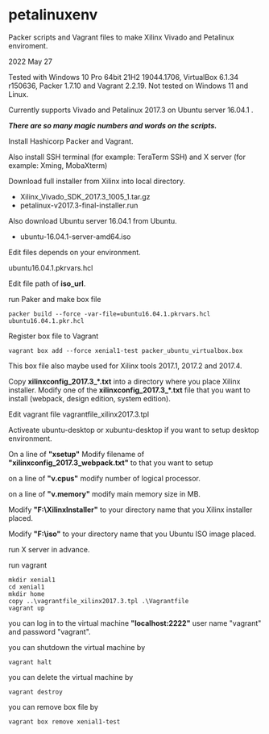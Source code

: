 # petalinuxenv

Packer scripts and Vagrant files to make Xilinx Vivado and Petalinux enviroment.

2022 May 27

Tested with Windows 10 Pro 64bit 21H2 19044.1706, VirtualBox 6.1.34 r150636, Packer 1.7.10 and Vagrant 2.2.19. Not tested on Windows 11 and Linux.

Currently supports Vivado and Petalinux 2017.3 on Ubuntu server 16.04.1 .

***There are so many magic numbers and words on the scripts.***

Install Hashicorp Packer and Vagrant.

Also install SSH terminal (for example: TeraTerm SSH) and X server (for example: Xming, MobaXterm)

Download full installer from Xilinx into local directory.

- Xilinx_Vivado_SDK_2017.3_1005_1.tar.gz
- petalinux-v2017.3-final-installer.run

Also download Ubuntu server 16.04.1 from Ubuntu.

- ubuntu-16.04.1-server-amd64.iso

Edit files depends on your environment.

ubuntu16.04.1.pkrvars.hcl

Edit file path of **iso_url**.

run Paker and make box file

```
packer build --force -var-file=ubuntu16.04.1.pkrvars.hcl ubuntu16.04.1.pkr.hcl
```

Register box file to Vagrant

```
vagrant box add --force xenial1-test packer_ubuntu_virtualbox.box
```

This box file also maybe used for Xilinx tools 2017.1, 2017.2 and 2017.4.

Copy **xilinxconfig_2017.3_*.txt** into a directory where you place Xilinx installer.
Modify one of the **xilinxconfig_2017.3_*.txt** file that you want to install (webpack, design edition, system edition).

Edit vagrant file vagrantfile_xilinx2017.3.tpl

Activeate ubuntu-desktop or xubuntu-desktop if you want to setup desktop environment.

On a line of **"xsetup"** Modify filename of **"xilinxconfig_2017.3_webpack.txt"** to that you want to setup 

on a line of **"v.cpus"** modify number of logical processor.

on a line of **"v.memory"** modify main memory size in MB.

Modify **"F:\\XilinxInstaller"** to your directory name that you Xilinx installer placed.

Modify **"F:\\iso"** to your directory name that you Ubuntu ISO image placed.

run X server in advance.

run vagrant

```
mkdir xenial1
cd xenial1
mkdir home
copy ..\vagrantfile_xilinx2017.3.tpl .\Vagrantfile
vagrant up
```

you can log in to the virtual machine **"localhost:2222"** user name "vagrant" and password "vagrant".

you can shutdown the virtual machine by

```
vagrant halt
```

you can delete the virtual machine by

```
vagrant destroy
```

you can remove box file by

```
vagrant box remove xenial1-test
```
